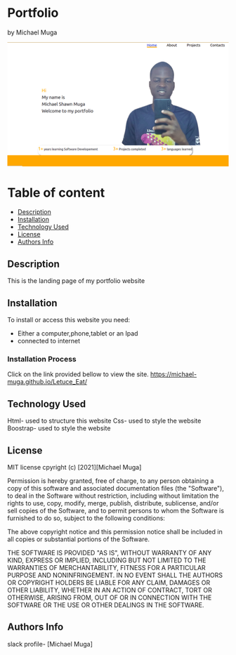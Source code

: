 # Portfolio
by Michael Muga

![Project Image](images/projectimg1.png)

# Table of content

+ [Description](#description)
+ [Installation ](#Installation)
+ [Technology Used](#technology-used)
+ [License](#License)
+ [Authors Info](#author-Info)

## Description
This is the landing page of my portfolio website
## Installation
To install or access this website you need:

* Either a computer,phone,tablet or an Ipad 
* connected to internet

### Installation Process

Click on the link provided bellow to view the site.
https://michael-muga.github.io/Letuce_Eat/

## Technology Used
Html- used to structure this website
Css- used to style the website
Boostrap- used to style the website
## License
MIT license
cpyright (c) [2021][Michael Muga]

Permission is hereby granted, free of charge, to any person obtaining a copy
of this software and associated documentation files (the "Software"), to deal
in the Software without restriction, including without limitation the rights
to use, copy, modify, merge, publish, distribute, sublicense, and/or sell
copies of the Software, and to permit persons to whom the Software is
furnished to do so, subject to the following conditions:

The above copyright notice and this permission notice shall be included in all
copies or substantial portions of the Software.

THE SOFTWARE IS PROVIDED "AS IS", WITHOUT WARRANTY OF ANY KIND, EXPRESS OR
IMPLIED, INCLUDING BUT NOT LIMITED TO THE WARRANTIES OF MERCHANTABILITY,
FITNESS FOR A PARTICULAR PURPOSE AND NONINFRINGEMENT. IN NO EVENT SHALL THE
AUTHORS OR COPYRIGHT HOLDERS BE LIABLE FOR ANY CLAIM, DAMAGES OR OTHER
LIABILITY, WHETHER IN AN ACTION OF CONTRACT, TORT OR OTHERWISE, ARISING FROM,
OUT OF OR IN CONNECTION WITH THE SOFTWARE OR THE USE OR OTHER DEALINGS IN THE
SOFTWARE.

## Authors Info
slack profile- [Michael Muga]
